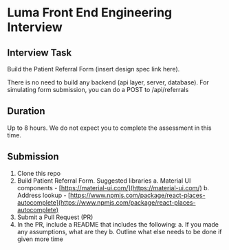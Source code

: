 # Luma Front End Engineering Interview

## Interview Task

Build the Patient Referral Form (insert design spec link here).

There is no need to build any backend (api layer, server, database). For simulating form submission, you can do a POST to /api/referrals


## Duration

Up to 8 hours. We do not expect you to complete the assessment in this time.

## Submission
1.  Clone this repo
2.  Build Patient Referral Form. Suggested libraries
a.  Material UI components - [https://material-ui.com/](https://material-ui.com/)
b.  Address lookup - [https://www.npmjs.com/package/react-places-autocomplete](https://www.npmjs.com/package/react-places-autocomplete)
4.  Submit a Pull Request (PR)
5.  In the PR, include a README that includes the following:
a.  If you made any assumptions, what are they
b. Outline what else needs to be done if given more time

